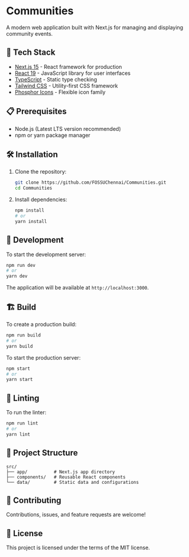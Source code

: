 # Communities

A modern web application built with Next.js for managing and displaying community events.

## 🚀 Tech Stack

- [Next.js 15](https://nextjs.org/) - React framework for production
- [React 19](https://reactjs.org/) - JavaScript library for user interfaces
- [TypeScript](https://www.typescriptlang.org/) - Static type checking
- [Tailwind CSS](https://tailwindcss.com/) - Utility-first CSS framework
- [Phosphor Icons](https://phosphoricons.com/) - Flexible icon family

## 📋 Prerequisites

- Node.js (Latest LTS version recommended)
- npm or yarn package manager

## 🛠️ Installation

1. Clone the repository:
   ```bash
   git clone https://github.com/FOSSUChennai/Communities.git
   cd Communities
   ```

2. Install dependencies:
   ```bash
   npm install
   # or
   yarn install
   ```

## 🚀 Development

To start the development server:

```bash
npm run dev
# or
yarn dev
```

The application will be available at `http://localhost:3000`.

## 🏗️ Build

To create a production build:

```bash
npm run build
# or
yarn build
```

To start the production server:

```bash
npm start
# or
yarn start
```

## 🧪 Linting

To run the linter:

```bash
npm run lint
# or
yarn lint
```

## 📁 Project Structure

```
src/
├── app/          # Next.js app directory
├── components/   # Reusable React components
└── data/         # Static data and configurations
```

## 🤝 Contributing

Contributions, issues, and feature requests are welcome!

## 📝 License

This project is licensed under the terms of the MIT license.